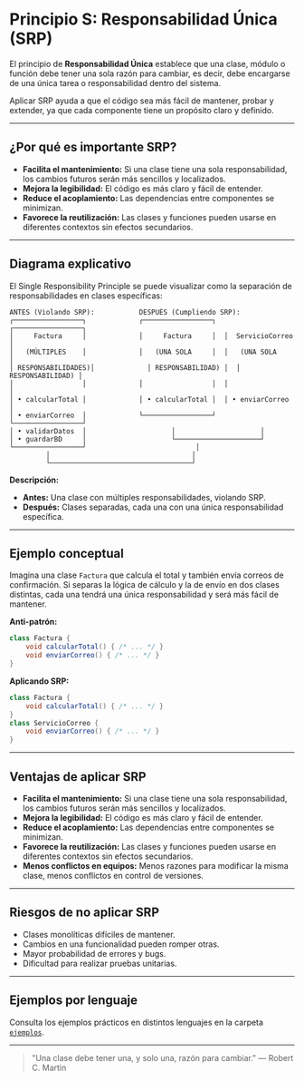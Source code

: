 # Principio S: Responsabilidad Única (SRP)

El principio de **Responsabilidad Única** establece que una clase, módulo o función debe tener una sola razón para cambiar, es decir, debe encargarse de una única tarea o responsabilidad dentro del sistema.

Aplicar SRP ayuda a que el código sea más fácil de mantener, probar y extender, ya que cada componente tiene un propósito claro y definido.

---

## ¿Por qué es importante SRP?

- **Facilita el mantenimiento:** Si una clase tiene una sola responsabilidad, los cambios futuros serán más sencillos y localizados.
- **Mejora la legibilidad:** El código es más claro y fácil de entender.
- **Reduce el acoplamiento:** Las dependencias entre componentes se minimizan.
- **Favorece la reutilización:** Las clases y funciones pueden usarse en diferentes contextos sin efectos secundarios.

---

## Diagrama explicativo

El Single Responsibility Principle se puede visualizar como la separación de responsabilidades en clases específicas:

```
ANTES (Violando SRP):           DESPUÉS (Cumpliendo SRP):
┌─────────────────┐             ┌─────────────────┐  ┌─────────────────┐
│     Factura     │             │     Factura     │  │  ServicioCorreo │
│   (MÚLTIPLES    │             │   (UNA SOLA     │  │   (UNA SOLA     │
│ RESPONSABILIDADES)│             │ RESPONSABILIDAD) │  │ RESPONSABILIDAD) │
│                 │             │                 │  │                 │
│ • calcularTotal │             │ • calcularTotal │  │ • enviarCorreo  │
│ • enviarCorreo  │             └─────────────────┘  └─────────────────┘
│ • validarDatos  │                     │                     │
│ • guardarBD     │                     └─────────────────────┘
└─────────────────┘                           │
         │                                   │
         └───────────────────────────────────┘
```

**Descripción:**
- **Antes:** Una clase con múltiples responsabilidades, violando SRP.
- **Después:** Clases separadas, cada una con una única responsabilidad específica.

---

## Ejemplo conceptual

Imagina una clase `Factura` que calcula el total y también envía correos de confirmación. Si separas la lógica de cálculo y la de envío en dos clases distintas, cada una tendrá una única responsabilidad y será más fácil de mantener.

**Anti-patrón:**

```java
class Factura {
    void calcularTotal() { /* ... */ }
    void enviarCorreo() { /* ... */ }
}
```

**Aplicando SRP:**

```java
class Factura {
    void calcularTotal() { /* ... */ }
}
class ServicioCorreo {
    void enviarCorreo() { /* ... */ }
}
```

---

## Ventajas de aplicar SRP

- **Facilita el mantenimiento:** Si una clase tiene una sola responsabilidad, los cambios futuros serán más sencillos y localizados.
- **Mejora la legibilidad:** El código es más claro y fácil de entender.
- **Reduce el acoplamiento:** Las dependencias entre componentes se minimizan.
- **Favorece la reutilización:** Las clases y funciones pueden usarse en diferentes contextos sin efectos secundarios.
- **Menos conflictos en equipos:** Menos razones para modificar la misma clase, menos conflictos en control de versiones.

---

## Riesgos de no aplicar SRP

- Clases monolíticas difíciles de mantener.
- Cambios en una funcionalidad pueden romper otras.
- Mayor probabilidad de errores y bugs.
- Dificultad para realizar pruebas unitarias.

---

## Ejemplos por lenguaje

Consulta los ejemplos prácticos en distintos lenguajes en la carpeta [`ejemplos`](./ejemplos/README.md).

---

> "Una clase debe tener una, y solo una, razón para cambiar." — Robert C. Martin